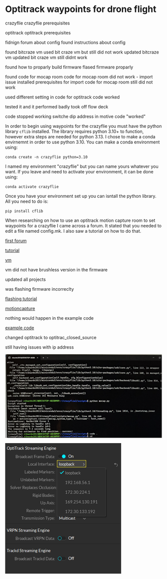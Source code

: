 # Optitrack waypoints for drone flight

crazyflie
crazyflie prerequisites

optitrack 
optitrack prerequisites


fidnign forum about config
found instructions about config

found bitcraze vm used bit craze vm but still did not work
updated bitcraze vm
updated bit craze vm still didnt work

found how to proparly build firmware
flased firmware proparly

found code for mocap room
code for mocap room did not work - import issue
installed prerequisites for import
code for mocap room still did not work

used different setting in code for optitrack
code worked

tested it and it performed badly
took off flow deck

code stopped working
switche dip address in motive
code "worked"

In order to begin using waypoints for the crazyflie you must have the python library `cflib` installed. The library requires python 3.10+ to function, however extra steps are needed for python 3.13. I chose to make a conda envirnemnt in order to use python 3.10. You can make a conda environment using:   
```
conda create -n crazyflie python=3.10
```
I named my environment "crazyflie" but you can name yours whatever you want. If you leave and need to activate your environment, it can be done using:
```
conda activate crazyflie
```
 Once you have your environment set up you can isntall the python library. All you need to do is:

```
pip install cflib
```

When researching on how to use an optitrack motion capture room to set waypoints for a crazyflie I came across a forum. It stated that you needed to edit a file named config.mk. I also saw a tutorial on how to do that.

[first forum](https://forum.bitcraze.io/viewtopic.php?t=2964)

[tutorial](https://wiki.bitcraze.io/doc:crazyflie:api:firmware:deck:howto)

[vm](https://github.com/bitcraze/bitcraze-vm)

vm did not have brushless version in the firmware

updated all projects

was flashing firmware incorreclty 

[flashing tutorial](https://www.bitcraze.io/documentation/repository/crazyflie-firmware/master/building-and-flashing/build/#dependencies)

[motioncapture](https://github.com/IMRCLab/libmotioncapture)

nothing would happen in the example code

[example code](=https://github.com/bitcraze/crazyflie-lib-python/tree/master/examples/mocap)

changed optitrack to optitrac_closed_source

still having issues with ip address

![alt text](image-3.png)

![alt text](image-4.png)